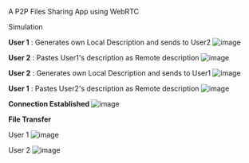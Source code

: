 A P2P Files Sharing App using WebRTC

Simulation

**User 1** : Generates own Local Description and sends to User2
![image](https://github.com/svkrishna10/p2p-File-Sharing-Web-app/assets/92803667/62909931-25a0-4b5a-b02b-c518472d0fc2)

**User 2** : Pastes User1's description as Remote description
![image](https://github.com/svkrishna10/p2p-File-Sharing-Web-app/assets/92803667/667b05c7-8617-4cb4-bf24-b5e068ca16d7)

**User 2** : Generates own Local Description and sends to User1
![image](https://github.com/svkrishna10/p2p-File-Sharing-Web-app/assets/92803667/7d234ed6-3b1b-48e2-8b8f-a75b428ceb7f)

**User 1** : Pastes User2's description as Remote description
![image](https://github.com/svkrishna10/p2p-File-Sharing-Web-app/assets/92803667/ed8e6acb-32b4-499b-a54e-ff0048a2d2a1)

**Connection Established**
![image](https://github.com/svkrishna10/p2p-File-Sharing-Web-app/assets/92803667/88f445f5-6aaa-4050-ad7b-a8a15307b8c2)

**File Transfer**

User 1
![image](https://github.com/svkrishna10/p2p-File-Sharing-Web-app/assets/92803667/aa59c1eb-17bf-44bf-8f7b-970dcc126337)

User 2
![image](https://github.com/svkrishna10/p2p-File-Sharing-Web-app/assets/92803667/d8b39c4f-47bd-413a-9416-5e460931a608)

